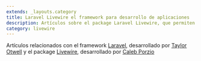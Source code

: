 ```yaml
---
extends: _layouts.category
title: Laravel Livewire el framework para desarrollo de aplicaciones
description: Artículos sobre el package Laravel Livewire, que permiten realizar comportamiento dinámicos sin utilizar javascript, realizado toda la programación desde el backend.
category: livewire
---
```


Artículos relacionados con el framework <a href="https://www.laravel.com/" target="_blank">Laravel</a>, desarrollado por <a href="https://twitter.com/taylorotwell" target="_blank">Taylor Otwell</a> y el package <a href="https://laravel-livewire.com/" target="_blank">Livewire</a>, desarrollado por <a href="https://calebporzio.com/" target="_blank">Caleb Porzio</a>
